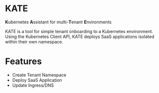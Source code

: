 # KATE
**K**ubernetes **A**ssistant for multi-**T**enant **E**nvironments

KATE is a tool for simple tenant onboarding to a Kubernetes environment. Using the Kubernetes Client API, KATE deploys SaaS applications isolated within their own namespace.

# Features
- Create Tenant Namespace
- Deploy SaaS Application
- Update Ingress/DNS
